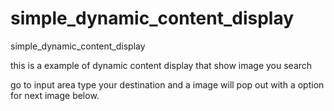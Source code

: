 # simple_dynamic_content_display
 simple_dynamic_content_display

 
this is a example of dynamic content display that show image you search


go to input area type your destination and a image will pop out with a option for next image below.
